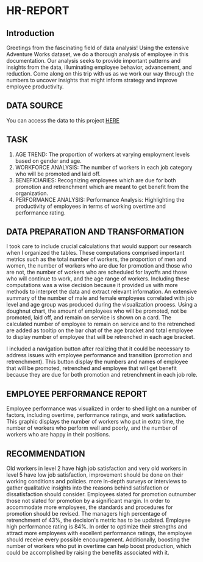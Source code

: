 # HR-REPORT
## Introduction
Greetings from the fascinating field of data analysis! Using the extensive Adventure Works dataset, we do a thorough analysis of employee in this documentation. Our analysis seeks to provide important patterns and insights from the data, illuminating employee behavior, advancement, and reduction. Come along on this trip with us as we work our way through the numbers to uncover insights that might inform strategy and improve employee productivity.
## DATA SOURCE
You can access the  data to this project [HERE](https://www.youtube.com/watch?v=gFKNSmO8oyA)
## TASK
1.	AGE TREND: The proportion of workers at varying employment levels based on gender and age.
2.	WORKFORCE ANALYSIS: The number of workers in each job category who will be promoted and laid off.
3.	BENEFICIARIES: Recognizing employees which are due for both promotion and retrenchment which are meant to get benefit from the organization.
4.	PERFORMANCE ANALYSIS: Performance Analysis: Highlighting the productivity of employees in terms of working overtime and performance rating.
## DATA PREPARATION AND TRANSFORMATION 
I took care to include crucial calculations that would support our research when I organized the tables. These computations comprised important metrics such as the total number of workers, the proportion of men and women, the number of workers who are due for promotion and those who are not, the number of workers who are scheduled for layoffs and those who will continue to work, and the age range of workers. Including these computations was a wise decision because it provided us with more methods to interpret the data and extract relevant information. An extensive summary of the number of male and female employees correlated with job level and age group was produced during the visualization process. Using a doughnut chart, the amount of employees who will be promoted, not be promoted, laid off, and remain on service is shown on a card. The calculated number of employee to remain on service and to the retrenched are added as tooltip on the bar chat of the age bracket and total employee to display number of employee that will be retrenched in each age bracket. 


 I included a navigation button after realizing that it could be necessary to address issues with employee performance and transition (promotion and retrenchment). This button display the numbers and  names of employee that will be promoted, retrenched and employee that will get benefit because they are due for both promotion and retrenchment in each job role.

 

 ## EMPLOYEE PERFORMANCE REPORT
Employee performance was visualized in order to shed light on a number of factors, including overtime, performance ratings, and work satisfaction. This graphic displays the number of workers who put in extra time, the number of workers who perform well and poorly, and the number of workers who are happy in their positions.



## RECOMMENDATION
Old workers in level 2 have high job satisfaction and very old workers in level 5 have low job satisfaction, improvement should be done on their working conditions and policies.  more in-depth surveys or interviews to gather qualitative insights into the reasons behind satisfaction or dissatisfaction should consider.
Employees slated for promotion outnumber those not slated for promotion by a significant margin. In order to accommodate more employees, the standards and procedures for promotion should be revised. The managers high percentage of retrenchment of 43%, the decision's metric has to be updated.
Employee high performance rating is 84%. In order to optimize their strengths and attract more employees with excellent performance ratings, the employee should receive every possible encouragement. Additionally, boosting the number of workers who put in overtime can help boost production, which could be accomplished by raising the benefits associated with it.


